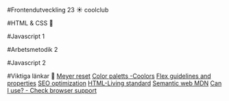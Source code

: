 #Frontendutveckling 23 ☀️
coolclub

#HTML & CSS 🐼


#Javascript 1


#Arbetsmetodik 2


#Javascript 2 




#Viktiga länkar 👀
[Meyer reset](https://cdnjs.com/libraries/meyer-reset)
[Color paletts -Coolors](https://coolors.co/)
[Flex guidelines and properties](https://css-tricks.com/snippets/css/a-guide-to-flexbox/)
[SEO optimization](https://bitspeicher.blog/seo-guide-frontend-developer/)
[HTML-Living standard](https://html.spec.whatwg.org/multipage/sections.html)
[Semantic web MDN](https://developer.mozilla.org/en-US/docs/Glossary/Semantics)
[Can I use? - Check browser support](https://caniuse.com/)
